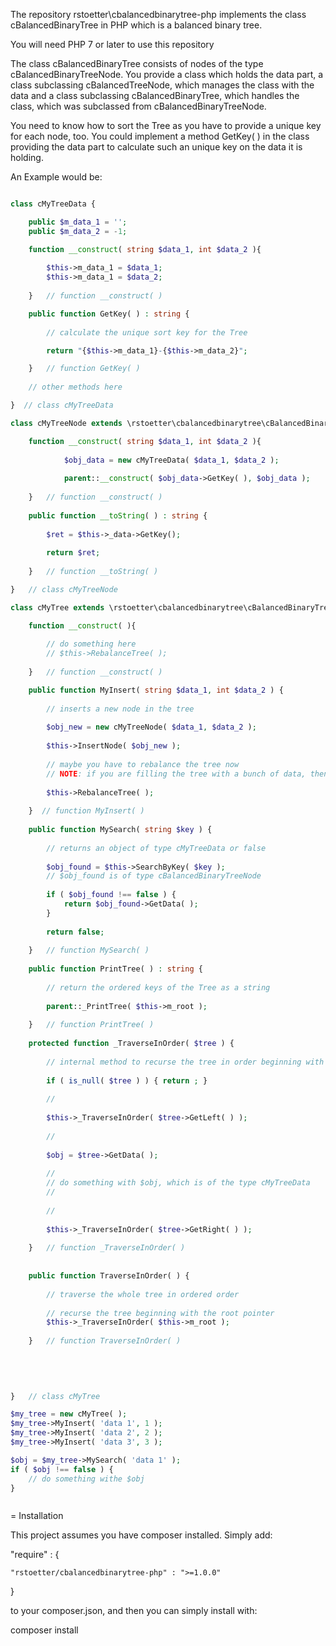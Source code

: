The repository rstoetter\\cbalancedbinarytree-php implements the class cBalancedBinaryTree in PHP which is a balanced binary tree.

You will need PHP 7 or later to use this repository

The class cBalancedBinaryTree consists of nodes of the type cBalancedBinaryTreeNode. You provide a class which holds the data part, a
class subclassing cBalancedTreeNode, which manages the class with the data and a class subclassing cBalancedBinaryTree, which handles 
the class, which was subclassed from cBalancedBinaryTreeNode.

You need to know how to sort the Tree as you have to provide a unique key for each node, too. You could implement a method GetKey( ) in
the class providing the data part to calculate such an unique key on the data it is holding.

An Example would be:

```php

class cMyTreeData {

    public $m_data_1 = '';    
    public $m_data_2 = -1;    

    function __construct( string $data_1, int $data_2 ){
    
        $this->m_data_1 = $data_1;
        $this->m_data_1 = $data_2;
    
    }   // function __construct( )

    public function GetKey( ) : string {
    
        // calculate the unique sort key for the Tree

        return "{$this->m_data_1}-{$this->m_data_2}";

    }   // function GetKey( )
    
    // other methods here

}  // class cMyTreeData

class cMyTreeNode extends \rstoetter\cbalancedbinarytree\cBalancedBinaryTreeNode {

    function __construct( string $data_1, int $data_2 ){
    
            $obj_data = new cMyTreeData( $data_1, $data_2 );
            
            parent::__construct( $obj_data->GetKey( ), $obj_data );
    
    }   // function __construct( )
    
    public function __toString( ) : string {
        
        $ret = $this->_data->GetKey();
        
        return $ret;
        
    }   // function __toString( )

}   // class cMyTreeNode

class cMyTree extends \rstoetter\cbalancedbinarytree\cBalancedBinaryTree {

    function __construct( ){
    
        // do something here
        // $this->RebalanceTree( );
        
    }   // function __construct( )

	public function MyInsert( string $data_1, int $data_2 ) {
	
        // inserts a new node in the tree
        
        $obj_new = new cMyTreeNode( $data_1, $data_2 );
            
        $this->InsertNode( $obj_new );
        
        // maybe you have to rebalance the tree now
        // NOTE: if you are filling the tree with a bunch of data, then you can rebalance the tree after reading all objects, too
        
        $this->RebalanceTree( );
		
	}  // function MyInsert( )
	
    public function MySearch( string $key ) {
    
        // returns an object of type cMyTreeData or false    
    
        $obj_found = $this->SearchByKey( $key );
        // $obj_found is of type cBalancedBinaryTreeNode
        
        if ( $obj_found !== false ) {
            return $obj_found->GetData( );
        }
        
        return false;
    
    }   // function MySearch( )
    
    public function PrintTree( ) : string {
    
        // return the ordered keys of the Tree as a string
    
        parent::_PrintTree( $this->m_root );
        
    }   // function PrintTree( )
    
    protected function _TraverseInOrder( $tree ) {
    
        // internal method to recurse the tree in order beginning with $tree and do something with each node
    
        if ( is_null( $tree ) ) { return ; }
        
        //
 
        $this->_TraverseInOrder( $tree->GetLeft( ) ); 
        
        //
        
        $obj = $tree->GetData( );
        
        //
        // do something with $obj, which is of the type cMyTreeData
        //
            
        //
        
        $this->_TraverseInOrder( $tree->GetRight( ) );         
    
    }   // function _TraverseInOrder( )
    
    
    public function TraverseInOrder( ) {
    
        // traverse the whole tree in ordered order
    
        // recurse the tree beginning with the root pointer
        $this->_TraverseInOrder( $this->m_root );
                
    }   // function TraverseInOrder( )
    
    
    
	

}   // class cMyTree

$my_tree = new cMyTree( );
$my_tree->MyInsert( 'data 1', 1 );
$my_tree->MyInsert( 'data 2', 2 );
$my_tree->MyInsert( 'data 3', 3 );

$obj = $my_tree->MySearch( 'data 1' );
if ( $obj !== false ) {
    // do something withe $obj
}



```


  = Installation

This project assumes you have composer installed. Simply add:

"require" : {

    "rstoetter/cbalancedbinarytree-php" : ">=1.0.0"

}

to your composer.json, and then you can simply install with:

composer install


